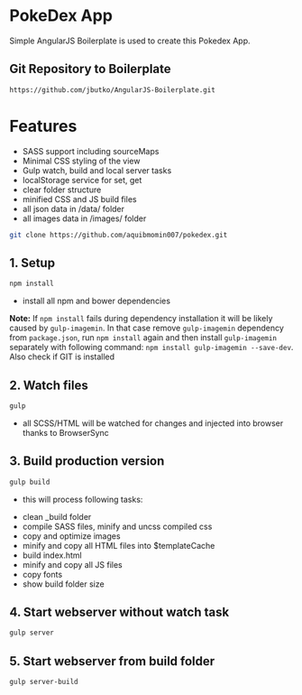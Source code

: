 # PokeDex App
Simple AngularJS Boilerplate is used to create this Pokedex App.
## Git Repository to Boilerplate
```bash
https://github.com/jbutko/AngularJS-Boilerplate.git
```

# Features
* SASS support including sourceMaps
* Minimal CSS styling of the view
* Gulp watch, build and local server tasks
* localStorage service for set, get
* clear folder structure
* minified CSS and JS build files
* all json data in /data/ folder
* all images data in /images/ folder

```bash
git clone https://github.com/aquibmomin007/pokedex.git
```

## 1. Setup
```bash
npm install
```
- install all npm and bower dependencies

**Note:** If `npm install` fails during dependency installation it will be likely caused by `gulp-imagemin`. In that case remove `gulp-imagemin` dependency from `package.json`, run `npm install` again and then install `gulp-imagemin` separately with following command: `npm install gulp-imagemin --save-dev`. Also check if GIT is installed

## 2. Watch files
```bash
gulp
```
- all SCSS/HTML will be watched for changes and injected into browser thanks to BrowserSync

## 3. Build production version
```bash
gulp build
```
- this will process following tasks:
* clean _build folder
* compile SASS files, minify and uncss compiled css
* copy and optimize images
* minify and copy all HTML files into $templateCache
* build index.html
* minify and copy all JS files
* copy fonts
* show build folder size

## 4. Start webserver without watch task
```bash
gulp server
```

## 5. Start webserver from build folder
```bash
gulp server-build
```